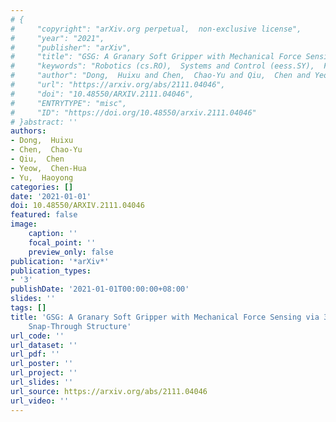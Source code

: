 ```yaml
---
# {
#     "copyright": "arXiv.org perpetual,  non-exclusive license",
#     "year": "2021",
#     "publisher": "arXiv",
#     "title": "GSG: A Granary Soft Gripper with Mechanical Force Sensing via 3-Dimensional Snap-Through Structure",
#     "keywords": "Robotics (cs.RO),  Systems and Control (eess.SY),  FOS: Computer and information sciences,  FOS: Computer and information sciences,  FOS: Electrical engineering,  electronic engineering,  information engineering,  FOS: Electrical engineering,  electronic engineering,  information engineering",
#     "author": "Dong,  Huixu and Chen,  Chao-Yu and Qiu,  Chen and Yeow,  Chen-Hua and Yu,  Haoyong",
#     "url": "https://arxiv.org/abs/2111.04046",
#     "doi": "10.48550/ARXIV.2111.04046",
#     "ENTRYTYPE": "misc",
#     "ID": "https://doi.org/10.48550/arxiv.2111.04046"
# }abstract: ''
authors:
- Dong,  Huixu
- Chen,  Chao-Yu
- Qiu,  Chen
- Yeow,  Chen-Hua
- Yu,  Haoyong
categories: []
date: '2021-01-01'
doi: 10.48550/ARXIV.2111.04046
featured: false
image:
    caption: ''
    focal_point: ''
    preview_only: false
publication: '*arXiv*'
publication_types:
- '3'
publishDate: '2021-01-01T00:00:00+08:00'
slides: ''
tags: []
title: 'GSG: A Granary Soft Gripper with Mechanical Force Sensing via 3-Dimensional
    Snap-Through Structure'
url_code: ''
url_dataset: ''
url_pdf: ''
url_poster: ''
url_project: ''
url_slides: ''
url_source: https://arxiv.org/abs/2111.04046
url_video: ''
---
```

